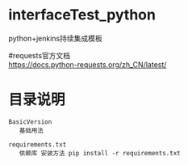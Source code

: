 # interfaceTest_python
python+jenkins持续集成模板

#requests官方文档   
    https://docs.python-requests.org/zh_CN/latest/
  
 # 目录说明
 ```
BasicVersion
    基础用法

requirements.txt
    依赖库 安装方法 pip install -r requirements.txt
```

 